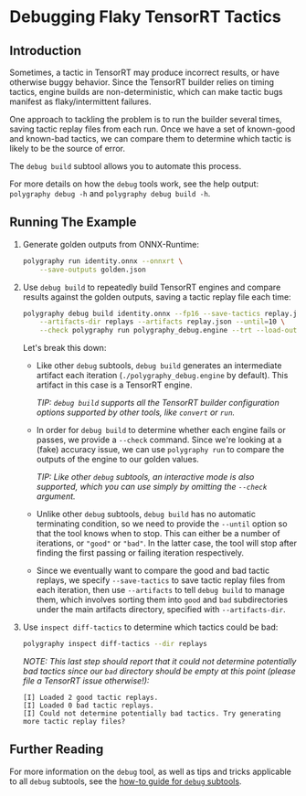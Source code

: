 # Debugging Flaky TensorRT Tactics


## Introduction

Sometimes, a tactic in TensorRT may produce incorrect results, or have
otherwise buggy behavior. Since the TensorRT builder relies on timing
tactics, engine builds are non-deterministic, which can make tactic bugs
manifest as flaky/intermittent failures.

One approach to tackling the problem is to run the builder several times,
saving tactic replay files from each run. Once we have a set of known-good and
known-bad tactics, we can compare them to determine which tactic
is likely to be the source of error.

The `debug build` subtool allows you to automate this process.

For more details on how the `debug` tools work, see the help output:
`polygraphy debug -h` and `polygraphy debug build -h`.


## Running The Example

1. Generate golden outputs from ONNX-Runtime:

    ```bash
    polygraphy run identity.onnx --onnxrt \
        --save-outputs golden.json
    ```

2. Use `debug build` to repeatedly build TensorRT engines and compare results against the golden outputs,
    saving a tactic replay file each time:

    ```bash
    polygraphy debug build identity.onnx --fp16 --save-tactics replay.json \
        --artifacts-dir replays --artifacts replay.json --until=10 \
        --check polygraphy run polygraphy_debug.engine --trt --load-outputs golden.json
    ```

    Let's break this down:

    - Like other `debug` subtools, `debug build` generates an intermediate artifact each iteration
        (`./polygraphy_debug.engine` by default). This artifact in this case is a TensorRT engine.

        *TIP: `debug build` supports all the TensorRT builder configuration options supported*
            *by other tools, like `convert` or `run`.*

    - In order for `debug build` to determine whether each engine fails or passes,
        we provide a `--check` command. Since we're looking at a (fake) accuracy issue,
        we can use `polygraphy run` to compare the outputs of the engine to our golden values.

        *TIP: Like other `debug` subtools, an interactive mode is also supported, which you can*
            *use simply by omitting the `--check` argument.*

    - Unlike other `debug` subtools, `debug build` has no automatic terminating condition, so we need
        to provide the `--until` option so that the tool knows when to stop. This can either be a number
        of iterations, or `"good"` or `"bad"`. In the latter case, the tool will stop after finding the
        first passing or failing iteration respectively.

    - Since we eventually want to compare the good and bad tactic replays, we specify `--save-tactics`
        to save tactic replay files from each iteration, then use `--artifacts` to tell `debug build`
        to manage them, which involves sorting them into `good` and `bad` subdirectories under the
        main artifacts directory, specified with `--artifacts-dir`.


3. Use `inspect diff-tactics` to determine which tactics could be bad:

    ```bash
    polygraphy inspect diff-tactics --dir replays
    ```

    *NOTE: This last step should report that it could not determine potentially bad tactics since*
        *our `bad` directory should be empty at this point (please file a TensorRT issue otherwise!):*

    <!-- Polygraphy Test: Ignore Start -->
    ```
    [I] Loaded 2 good tactic replays.
    [I] Loaded 0 bad tactic replays.
    [I] Could not determine potentially bad tactics. Try generating more tactic replay files?
    ```
    <!-- Polygraphy Test: Ignore End -->


## Further Reading

For more information on the `debug` tool, as well as tips and tricks applicable
to all `debug` subtools, see the
[how-to guide for `debug` subtools](../../../../how-to/use_debug_subtools_effectively.md).
